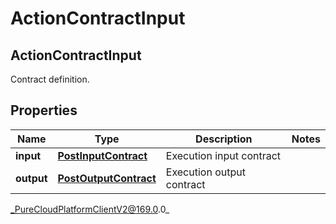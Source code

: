 # ActionContractInput

## ActionContractInput
Contract definition.

## Properties

|Name | Type | Description | Notes|
|------------ | ------------- | ------------- | -------------|
| **input** | [**PostInputContract**](PostInputContract) | Execution input contract | |
| **output** | [**PostOutputContract**](PostOutputContract) | Execution output contract | |



_PureCloudPlatformClientV2@169.0.0_
